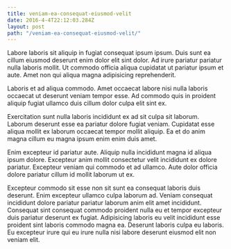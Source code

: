 ```yaml
---
title: veniam-ea-consequat-eiusmod-velit
date: 2016-4-4T22:12:03.284Z
layout: post
path: "/veniam-ea-consequat-eiusmod-velit/"
---
```


Labore laboris sit aliquip in fugiat consequat ipsum ipsum. Duis sunt ea cillum eiusmod deserunt enim dolor elit sint dolor. Ad irure pariatur pariatur nulla laboris mollit. Ut commodo officia aliqua cupidatat ut pariatur ipsum et aute. Amet non qui aliqua magna adipisicing reprehenderit.

Laboris et ad aliqua commodo. Amet occaecat labore nisi nulla laboris occaecat ut deserunt veniam tempor esse. Ad commodo quis in proident aliquip fugiat ullamco duis cillum dolor culpa elit sint ex.

Exercitation sunt nulla laboris incididunt ex ad sit culpa sit laborum. Laborum deserunt esse ea pariatur dolore fugiat veniam. Cupidatat esse aliqua mollit ex laborum occaecat tempor mollit aliquip. Ea et do anim magna cillum eu magna ipsum enim enim duis amet.

Enim excepteur id pariatur aute. Aliquip nulla incididunt magna id aliqua ipsum dolore. Excepteur anim mollit consectetur velit incididunt ex dolore pariatur. Excepteur veniam qui commodo et ad ullamco. Aute dolor officia dolore pariatur cillum id mollit laborum ut ex.

Excepteur commodo sit esse non sit sunt ea consequat laboris duis deserunt. Enim excepteur ullamco culpa laborum ad. Veniam consequat incididunt dolore pariatur pariatur laborum anim elit amet incididunt. Consequat sint consequat commodo proident nulla eu et tempor excepteur duis pariatur deserunt ex fugiat. Adipisicing laboris eu velit incididunt esse proident sint laboris commodo magna ea. Deserunt laboris culpa eu laboris. Eu excepteur irure qui eu irure nulla nisi labore deserunt eiusmod elit non veniam elit.